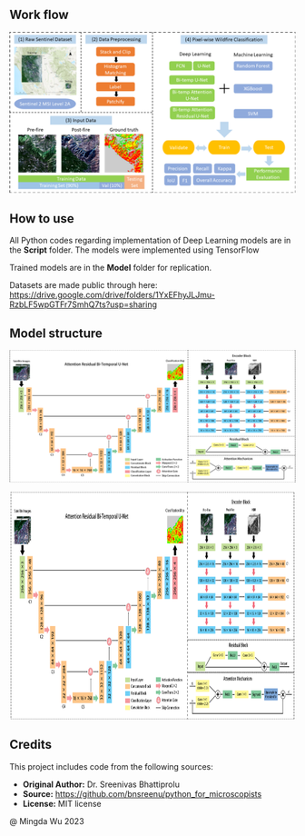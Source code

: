 ## Work flow
![alt text](https://github.com/MarcWu-929/Wildfire-Burn-Severity-Assessment/blob/b65336097427bf623a108d49df06bb2cc910148a/Figure/flow%20chart_3.png)

## How to use 
All Python codes regarding implementation of Deep Learning models are in the **Script** folder. The models were implemented using TensorFlow

Trained models are in the **Model** folder for replication. 

Datasets are made public through here: https://drive.google.com/drive/folders/1YxEFhyJLJmu-RzbLF5wpGTFr7SmhQ7ts?usp=sharing

## Model structure

![alt text](https://github.com/MarcWu-929/Wildfire-Burn-Severity-Assessment/blob/3d0192396473717caf2fb17a6ac601eac98f66ad/Figure/bi_temp.png)

<p align="center">
  <img src="https://github.com/MarcWu-929/Wildfire-Burn-Severity-Assessment/blob/3d0192396473717caf2fb17a6ac601eac98f66ad/Figure/bi_temp.png" width="500" height="400">
</p>

## Credits 
This project includes code from the following sources: 
- **Original Author:** Dr. Sreenivas Bhattiprolu
- **Source:** https://github.com/bnsreenu/python_for_microscopists
- **License:** MIT license


@ Mingda Wu 2023
